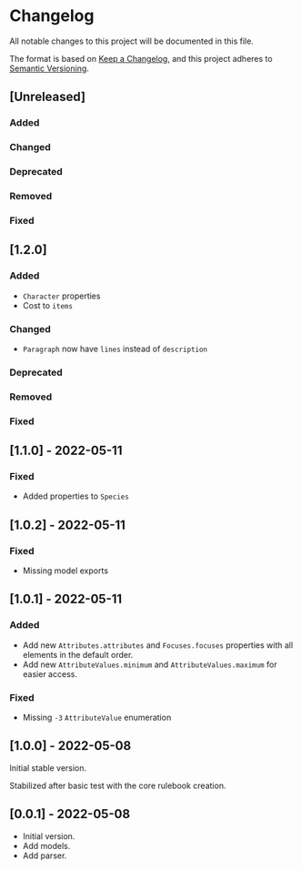 # Changelog

All notable changes to this project will be documented in this file.

The format is based on [Keep a Changelog](https://keepachangelog.com/en/1.0.0/),
and this project adheres to [Semantic Versioning](https://semver.org/spec/v2.0.0.html).

## [Unreleased]

### Added

### Changed

### Deprecated

### Removed

### Fixed

## [1.2.0]

### Added

- `Character` properties
- Cost to `items`

### Changed

- `Paragraph` now have `lines` instead of `description`

### Deprecated

### Removed

### Fixed


## [1.1.0] - 2022-05-11

### Fixed

- Added properties to `Species`

## [1.0.2] - 2022-05-11

### Fixed

- Missing model exports

## [1.0.1] - 2022-05-11

### Added

- Add new `Attributes.attributes` and `Focuses.focuses`  properties with all elements in the default order.
- Add new `AttributeValues.minimum` and `AttributeValues.maximum` for easier access.

### Fixed

- Missing `-3` `AttributeValue` enumeration

## [1.0.0] - 2022-05-08

Initial stable version.

Stabilized after basic test with the core rulebook creation.


## [0.0.1] - 2022-05-08

- Initial version.
- Add models.
- Add parser.